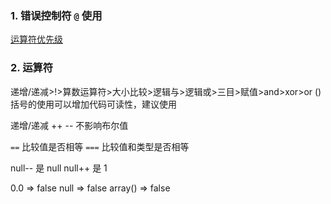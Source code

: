 ### 1. 错误控制符 `@` 使用

[运算符优先级](https://www.php.net/manual/zh/language.operators.precedence.php)


### 2. 运算符

递增/递减>!>算数运算符>大小比较>逻辑与>逻辑或>三目>赋值>and>xor>or
() 括号的使用可以增加代码可读性，建议使用

递增/递减 ++  -- 不影响布尔值

`==`  比较值是否相等
`===` 比较值和类型是否相等

null-- 是 null
null++ 是 1

0.0   => false
null  => false
array() => false

